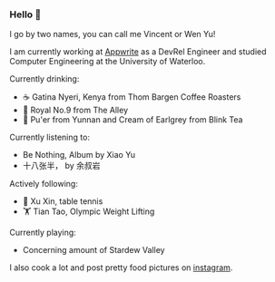 ### Hello 👋

I go by two names, you can call me Vincent or Wen Yu!

I am currently working at [Appwrite](https://appwrite.io) as a DevRel Engineer and studied Computer Engineering at the University of Waterloo.

Currently drinking:
- ☕ Gatina Nyeri, Kenya from Thom Bargen Coffee Roasters
- 🧋 Royal No.9 from The Alley
- 🍵 Pu'er from Yunnan and Cream of Earlgrey from Blink Tea

Currently listening to:
- Be Nothing, Album by Xiao Yu
- 十八张半， by 余叔岩

Actively following:
- 🏓 Xu Xin, table tennis
- 🏋️ Tian Tao, Olympic Weight Lifting

Currently playing:
- Concerning amount of Stardew Valley

I also cook a lot and post pretty food pictures on [instagram](https://www.instagram.com/umami.complex/).
